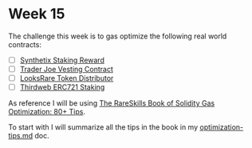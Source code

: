 # Week 15

The challenge this week is to gas optimize the following real world contracts:
- [ ] [Synthetix Staking Reward](https://github.com/Synthetixio/synthetix/blob/develop/contracts/StakingRewards.sol)
- [ ] [Trader Joe Vesting Contract](https://github.com/traderjoe-xyz/joe-core/blob/main/contracts/TokenVesting.sol)
- [ ] [LooksRare Token Distributor](https://github.com/LooksRare/contracts-token-staking/blob/master/contracts/TokenDistributor.sol)
- [ ] [Thirdweb ERC721 Staking](https://github.com/thirdweb-dev/contracts/blob/main/contracts/extension/Staking721.sol)

As reference I will be using [The RareSkills Book of Solidity Gas Optimization: 80+ Tips](https://www.rareskills.io/post/gas-optimization).

To start with I will summarize all the tips in the book in my [optimization-tips.md](./optimization-tips.md) doc.
